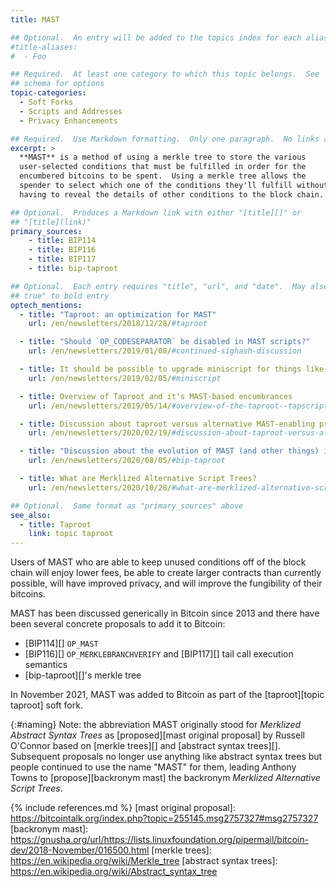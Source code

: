 ```yaml
---
title: MAST

## Optional.  An entry will be added to the topics index for each alias
#title-aliases:
#  - Foo

## Required.  At least one category to which this topic belongs.  See
## schema for options
topic-categories:
  - Soft Forks
  - Scripts and Addresses
  - Privacy Enhancements

## Required.  Use Markdown formatting.  Only one paragraph.  No links allowed.
excerpt: >
  **MAST** is a method of using a merkle tree to store the various
  user-selected conditions that must be fulfilled in order for the
  encumbered bitcoins to be spent.  Using a merkle tree allows the
  spender to select which one of the conditions they'll fulfill without
  having to reveal the details of other conditions to the block chain.

## Optional.  Produces a Markdown link with either "[title][]" or
## "[title](link)"
primary_sources:
    - title: BIP114
    - title: BIP116
    - title: BIP117
    - title: bip-taproot

## Optional.  Each entry requires "title", "url", and "date".  May also use "feature:
## true" to bold entry
optech_mentions:
  - title: "Taproot: an optimization for MAST"
    url: /en/newsletters/2018/12/28/#taproot

  - title: "Should `OP_CODESEPARATOR` be disabled in MAST scripts?"
    url: /en/newsletters/2019/01/08/#continued-sighash-discussion

  - title: It should be possible to upgrade miniscript for things like MAST
    url: /en/newsletters/2019/02/05/#miniscript

  - title: Overview of Taproot and it's MAST-based encumbrances
    url: /en/newsletters/2019/05/14/#overview-of-the-taproot--tapscript-proposed-bips

  - title: Discussion about taproot versus alternative MAST-enabling proposals
    url: /en/newsletters/2020/02/19/#discussion-about-taproot-versus-alternatives

  - title: "Discussion about the evolution of MAST (and other things) into taproot"
    url: /en/newsletters/2020/08/05/#bip-taproot

  - title: What are Merklized Alternative Script Trees?
    url: /en/newsletters/2020/10/28/#what-are-merklized-alternative-script-trees

## Optional.  Same format as "primary_sources" above
see_also:
  - title: Taproot
    link: topic taproot
---
```

Users of MAST who are able to keep unused conditions off of the block
chain will enjoy lower fees, be able to create larger contracts than
currently possible, will have improved privacy, and will improve the
fungibility of their bitcoins.

MAST has been discussed generically in Bitcoin since 2013 and there
have been several concrete proposals to add it to Bitcoin:

- [BIP114][] `OP_MAST`
- [BIP116][] `OP_MERKLEBRANCHVERIFY` and [BIP117][] tail call execution semantics
- [bip-taproot][]'s merkle tree

In November 2021, MAST was added to Bitcoin as part of the
[taproot][topic taproot] soft fork.

{:#naming}
Note: the abbreviation MAST originally stood for *Merklized Abstract
Syntax Trees* as [proposed][mast original proposal] by Russell
O'Connor based on [merkle trees][] and [abstract syntax trees][].
Subsequent proposals no longer use anything like abstract syntax trees
but people continued to use the name "MAST" for them, leading Anthony
Towns to [propose][backronym mast] the backronym *Merklized
Alternative Script Trees*.

{% include references.md %}
[mast original proposal]: https://bitcointalk.org/index.php?topic=255145.msg2757327#msg2757327
[backronym mast]: https://gnusha.org/url/https://lists.linuxfoundation.org/pipermail/bitcoin-dev/2018-November/016500.html
[merkle trees]: https://en.wikipedia.org/wiki/Merkle_tree
[abstract syntax trees]: https://en.wikipedia.org/wiki/Abstract_syntax_tree

